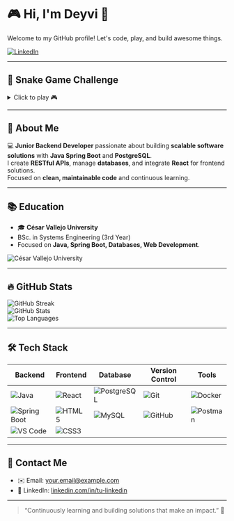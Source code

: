 # 🎮 Hi, I'm Deyvi 👋
Welcome to my GitHub profile! Let's code, play, and build awesome things.  

[![LinkedIn](https://img.shields.io/badge/LinkedIn-0A66C2?style=for-the-badge&logo=linkedin&logoColor=white)](https://www.linkedin.com/in/tu-linkedin/)

---

## 🐍 Snake Game Challenge
<details>
<summary>Click to play 🎮</summary>

![Snake](https://media.giphy.com/media/l0HlBO7eyXzSZkJri/giphy.gif)

> Can you make the snake grow without hitting the walls? 🐍💥
</details>

---

## 📖 About Me
💻 **Junior Backend Developer** passionate about building **scalable software solutions** with **Java Spring Boot** and **PostgreSQL**.  
I create **RESTful APIs**, manage **databases**, and integrate **React** for frontend solutions.  
Focused on **clean, maintainable code** and continuous learning.  

---

## 📚 Education
- 🎓 **César Vallejo University**  
- BSc. in Systems Engineering (3rd Year)  
- Focused on **Java, Spring Boot, Databases, Web Development**.  

![César Vallejo University](https://upload.wikimedia.org/wikipedia/commons/2/28/Universidad_Cesar_Vallejo_logo.png) <!-- Imagen del logo universidad -->

---

## 🔥 GitHub Stats
![GitHub Streak](https://github-readme-streak-stats.herokuapp.com/?user=iamdeyvidev&theme=dark)  
![GitHub Stats](https://github-readme-stats.vercel.app/api?username=iamdeyvidev&show_icons=true&theme=dark&count_private=true)  
![Top Languages](https://github-readme-stats.vercel.app/api/top-langs/?username=iamdeyvidev&layout=compact&theme=dark)

---

## 🛠️ Tech Stack

| Backend | Frontend | Database | Version Control | Tools |
|---------|----------|----------|----------------|-------|
| ![Java](https://cdn.jsdelivr.net/gh/devicons/devicon/icons/java/java-original.svg) | ![React](https://cdn.jsdelivr.net/gh/devicons/devicon/icons/react/react-original.svg) | ![PostgreSQL](https://cdn.jsdelivr.net/gh/devicons/devicon/icons/postgresql/postgresql-original.svg) | ![Git](https://cdn.jsdelivr.net/gh/devicons/devicon/icons/git/git-original.svg) | ![Docker](https://cdn.jsdelivr.net/gh/devicons/devicon/icons/docker/docker-original.svg) |
| ![Spring Boot](https://cdn.jsdelivr.net/gh/devicons/devicon/icons/spring/spring-original.svg) | ![HTML5](https://cdn.jsdelivr.net/gh/devicons/devicon/icons/html5/html5-original.svg) | ![MySQL](https://cdn.jsdelivr.net/gh/devicons/devicon/icons/mysql/mysql-original.svg) | ![GitHub](https://cdn.jsdelivr.net/gh/devicons/devicon/icons/github/github-original.svg) | ![Postman](https://cdn.jsdelivr.net/gh/devicons/devicon/icons/postman/postman-original.svg) |
| ![VS Code](https://cdn.jsdelivr.net/gh/devicons/devicon/icons/vscode/vscode-original.svg) | ![CSS3](https://cdn.jsdelivr.net/gh/devicons/devicon/icons/css3/css3-original.svg) |

---

## 🎯 Contact Me
- ✉️ Email: your.email@example.com  
- 🔗 LinkedIn: [linkedin.com/in/tu-linkedin](https://www.linkedin.com/in/tu-linkedin/)  

---

> “Continuously learning and building solutions that make an impact.” 🚀
